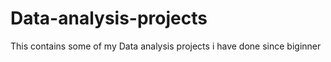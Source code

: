 # Data-analysis-projects
This contains some of my Data analysis projects i have done since biginner
